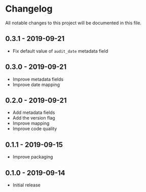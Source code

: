 # Changelog

All notable changes to this project will be documented in this file.

## 0.3.1 - 2019-09-21

- Fix default value of `audit_date` metadata field

## 0.3.0 - 2019-09-21

- Improve metadata fields
- Improve date mapping

## 0.2.0 - 2019-09-21

- Add metadata fields
- Add the version flag
- Improve mapping
- Improve code quality

## 0.1.1 - 2019-09-15

- Improve packaging

## 0.1.0 - 2019-09-14

- Initial release
